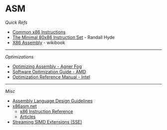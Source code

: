 # ASM
_Quick Refs_
* [Common x86 Instructions](http://www.jegerlehner.ch/intel/IntelCodeTable.pdf)
* [The Minimal 80x86 Instruction Set](https://www.plantation-productions.com/Webster/www.writegreatcode.com/Vol2/wgc2_OA.pdf) - Randall Hyde
* [X86 Assembly](https://en.wikibooks.org/wiki/X86_Assembly) - wikibook


---

_Optimizations_
* [Optimizing Assembly - Agner Fog](https://www.agner.org/optimize/optimizing_assembly.pdf)
* [Software Optimization Guide - AMD](https://www.amd.com/system/files/TechDocs/25112.PDF)
* [Optimization Reference Manual - Intel](https://software.intel.com/content/dam/develop/external/us/en/documents-tps/64-ia-32-architectures-optimization-manual.pdf)


---

_Misc_
* [Assembly Language Design Guidelines](http://www.sourceformat.com/coding-standard-asm-assembly.htm)
* [x86asm.net](http://x86asm.net/)
  - [x86 Instruction Reference](http://ref.x86asm.net/index.html)
  - [Articles](http://x86asm.net/articles/index.html)
* [Streaming SIMD Extensions (SSE)](https://wiki.osdev.org/SSE)
